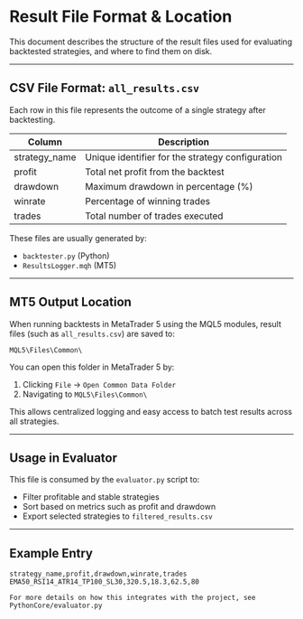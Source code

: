 # Result File Format & Location

This document describes the structure of the result files used for evaluating backtested strategies, and where to find them on disk.

---

## CSV File Format: `all_results.csv`

Each row in this file represents the outcome of a single strategy after backtesting.

| Column         | Description                                      |
|----------------|-------------------------------------------------|
| strategy_name  | Unique identifier for the strategy configuration|
| profit        | Total net profit from the backtest               |
| drawdown      | Maximum drawdown in percentage (%)                |
| winrate       | Percentage of winning trades                      |
| trades        | Total number of trades executed                   |

These files are usually generated by:
- `backtester.py` (Python)
- `ResultsLogger.mqh` (MT5)

---

## MT5 Output Location

When running backtests in MetaTrader 5 using the MQL5 modules, result files (such as `all_results.csv`) are saved to:

`MQL5\Files\Common\`

You can open this folder in MetaTrader 5 by:

1. Clicking `File` → `Open Common Data Folder`
2. Navigating to `MQL5\Files\Common\`

This allows centralized logging and easy access to batch test results across all strategies.

---

## Usage in Evaluator

This file is consumed by the `evaluator.py` script to:

- Filter profitable and stable strategies
- Sort based on metrics such as profit and drawdown
- Export selected strategies to `filtered_results.csv`

---

## Example Entry

```csv
strategy_name,profit,drawdown,winrate,trades
EMA50_RSI14_ATR14_TP100_SL30,320.5,18.3,62.5,80

For more details on how this integrates with the project, see PythonCore/evaluator.py